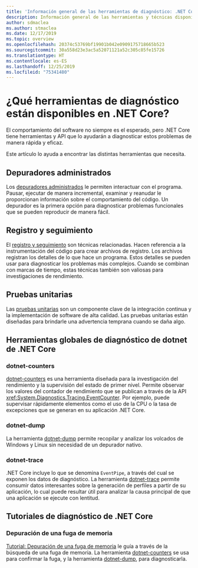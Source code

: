 ```yaml
---
title: 'Información general de las herramientas de diagnóstico: .NET Core'
description: Información general de las herramientas y técnicas disponibles para diagnosticar las aplicaciones de .NET Core.
author: sdmaclea
ms.author: stmaclea
ms.date: 12/17/2019
ms.topic: overview
ms.openlocfilehash: 20374c53769bf19901b042e0909175718665b523
ms.sourcegitcommit: 30a558d23e3ac5a52071121a52c305c85fe15726
ms.translationtype: HT
ms.contentlocale: es-ES
ms.lasthandoff: 12/25/2019
ms.locfileid: "75341480"
---
```

# <a name="what-diagnostic-tools-are-available-in-net-core"></a>¿Qué herramientas de diagnóstico están disponibles en .NET Core?

El comportamiento del software no siempre es el esperado, pero .NET Core tiene herramientas y API que lo ayudarán a diagnosticar estos problemas de manera rápida y eficaz.

Este artículo lo ayuda a encontrar las distintas herramientas que necesita.

## <a name="managed-debuggers"></a>Depuradores administrados

Los [depuradores administrados](managed-debuggers.md) le permiten interactuar con el programa. Pausar, ejecutar de manera incremental, examinar y reanudar le proporcionan información sobre el comportamiento del código. Un depurador es la primera opción para diagnosticar problemas funcionales que se pueden reproducir de manera fácil.

## <a name="logging-and-tracing"></a>Registro y seguimiento

El [registro y seguimiento](logging-tracing.md) son técnicas relacionadas. Hacen referencia a la instrumentación del código para crear archivos de registro. Los archivos registran los detalles de lo que hace un programa. Estos detalles se pueden usar para diagnosticar los problemas más complejos. Cuando se combinan con marcas de tiempo, estas técnicas también son valiosas para investigaciones de rendimiento.

## <a name="unit-testing"></a>Pruebas unitarias

Las [pruebas unitarias](../testing/index.md) son un componente clave de la integración continua y la implementación de software de alta calidad. Las pruebas unitarias están diseñadas para brindarle una advertencia temprana cuando se daña algo.

## <a name="net-core-dotnet-diagnostic-global-tools"></a>Herramientas globales de diagnóstico de dotnet de .NET Core

### <a name="dotnet-counters"></a>dotnet-counters

[dotnet-counters](dotnet-counters.md) es una herramienta diseñada para la investigación del rendimiento y la supervisión del estado de primer nivel. Permite observar los valores del contador de rendimiento que se publican a través de la API <xref:System.Diagnostics.Tracing.EventCounter>. Por ejemplo, puede supervisar rápidamente elementos como el uso de la CPU o la tasa de excepciones que se generan en su aplicación .NET Core.

### <a name="dotnet-dump"></a>dotnet-dump

La herramienta [dotnet-dump](dotnet-dump.md) permite recopilar y analizar los volcados de Windows y Linux sin necesidad de un depurador nativo.

### <a name="dotnet-trace"></a>dotnet-trace

.NET Core incluye lo que se denomina `EventPipe`, a través del cual se exponen los datos de diagnóstico. La herramienta [dotnet-trace](dotnet-trace.md) permite consumir datos interesantes sobre la generación de perfiles a partir de su aplicación, lo cual puede resultar útil para analizar la causa principal de que una aplicación se ejecute con lentitud.

## <a name="net-core-diagnostics-tutorials"></a>Tutoriales de diagnóstico de .NET Core

### <a name="debug-a-memory-leak"></a>Depuración de una fuga de memoria

[Tutorial: Depuración de una fuga de memoria](debug-memory-leak.md) le guía a través de la búsqueda de una fuga de memoria. La herramienta [dotnet-counters](dotnet-counters.md) se usa para confirmar la fuga, y la herramienta [dotnet-dump](dotnet-dump.md), para diagnosticarla.

